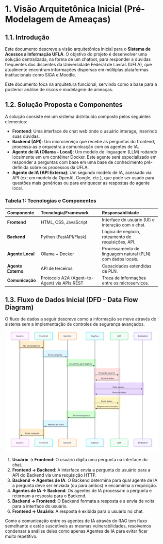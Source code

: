 
# 1. Visão Arquitetônica Inicial (Pré-Modelagem de Ameaças)

## 1.1. Introdução

Este documento descreve a visão arquitetônica inicial para o **Sistema de Acessos a Informação UFLA**. O objetivo do projeto é desenvolver uma solução centralizada, na forma de um chatbot, para responder a dúvidas frequentes dos discentes da Universidade Federal de Lavras (UFLA), que atualmente encontram informações dispersas em múltiplas plataformas institucionais como SIGA e Moodle.

Este documento foca na arquitetura funcional, servindo como a base para a posterior análise de riscos e modelagem de ameaças.

## 1.2. Solução Proposta e Componentes

A solução consiste em um sistema distribuído composto pelos seguintes elementos:

- **Frontend**: Uma interface de chat web onde o usuário interage, inserindo suas dúvidas.
- **Backend (API)**: Um microserviço que recebe as perguntas do frontend, processa-as e orquestra a comunicação com os agentes de IA.
- **Agente de IA (Ollama - Local)**: Um modelo de linguagem (LLM) rodando localmente em um contêiner Docker. Este agente será especializado em responder a perguntas com base em uma base de conhecimento pré-definida sobre os processos da UFLA.
- **Agente de IA (API Externa)**: Um segundo modelo de IA, acessado via API (ex: um modelo da OpenAI, Google, etc.), que pode ser usado para questões mais genéricas ou para enriquecer as respostas do agente local.

### Tabela 1: Tecnologias e Componentes

| Componente | Tecnologia/Framework | Responsabilidade |
| :--- | :--- | :--- |
| **Frontend** | HTML, CSS, JavaScript | Interface do usuário (UI) e interação com o chat. |
| **Backend** | Python (FastAPI/Flask) | Lógica de negócio, roteamento de requisições, API. |
| **Agente Local** | Ollama + Docker | Processamento de linguagem natural (PLN) com dados locais. |
| **Agente Externo** | API de terceiros | Capacidades estendidas de PLN. |
| **Comunicação** | Protocolo A2A (Agent-to-Agent) via APIs REST | Troca de informações entre os microserviços. |

## 1.3. Fluxo de Dados Inicial (DFD - Data Flow Diagram)

O fluxo de dados a seguir descreve como a informação se move através do sistema sem a implementação de controles de segurança avançados.

![DFD do Sistema](../img/DFD.jpeg "DFD do sistema")

1.  **Usuário -> Frontend**: O usuário digita uma pergunta na interface do chat.
2.  **Frontend -> Backend**: A interface envia a pergunta do usuário para a API do Backend via uma requisição HTTP.
3.  **Backend -> Agentes de IA**: O Backend determina para qual agente de IA a pergunta deve ser enviada (ou para ambos) e encaminha a requisição.
4.  **Agentes de IA -> Backend**: Os agentes de IA processam a pergunta e retornam a resposta para o Backend.
5.  **Backend -> Frontend**: O Backend formata a resposta e a envia de volta para a interface do usuário.
6.  **Frontend -> Usuário**: A resposta é exibida para o usuário no chat.

Como a comunicação entre os agentes de IA através do RAG tem fluxo semelhante e estão suscetíveis as mesmas vulnerabilidades, resolvemos condensar a análise deles como apenas Agentes de IA para evitar ficar muito repetitivo.